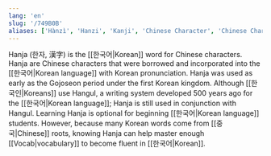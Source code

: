 ```yaml
---
lang: 'en'
slug: '/749B0B'
aliases: ['Hànzì', 'Hanzi', 'Kanji', 'Chinese Character', 'Chinese Characters', '한문']
---
```


Hanja (한자, 漢字) is the [[한국어|Korean]] word for Chinese characters. Hanja are Chinese characters that were borrowed and incorporated into the [[한국어|Korean language]] with Korean pronunciation. Hanja was used as early as the Gojoseon period under the first Korean kingdom. Although [[한국인|Koreans]] use Hangul, a writing system developed 500 years ago for the [[한국어|Korean language]]; Hanja is still used in conjunction with Hangul. Learning Hanja is optional for beginning [[한국어|Korean language]] students. However, because many Korean words come from [[중국|Chinese]] roots, knowing Hanja can help master enough [[Vocab|vocabulary]] to become fluent in [[한국어|Korean]].
